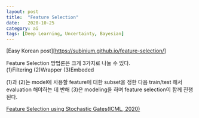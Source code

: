 ```yaml
---
layout: post
title:  "Feature Selection"
date:   2020-10-25
category: ai
tags: [Deep Learning, Uncertainty, Bayesian]
---
```



[Easy Korean post][https://subinium.github.io/feature-selection/]

Feature Selection 방법론은 크게 3가지로 나눌 수 있다.  
(1)Filtering (2)Wrapper (3)Embeded  

(1)과 (2)는 model에 사용할 feature에 대한 subset을 정한 다음 train/test 해서 evaluation 해야하는 데 반해  (3)은 modeling을 하며 feature selection이 함께 진행된다.  

[Feature Selection using Stochastic Gates(ICML, 2020)](https://arxiv.org/abs/1810.04247)
